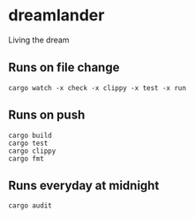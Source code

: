 # dreamlander

Living the dream

## Runs on file change

```shell
cargo watch -x check -x clippy -x test -x run
```

## Runs on push

```shell
cargo build
cargo test
cargo clippy
cargo fmt
```

## Runs everyday at midnight

```shell
cargo audit
```
